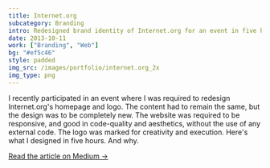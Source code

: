 ```yaml
---
title: Internet.org
subcategory: Branding
intro: Redesigned brand identity of Internet.org for an event in five hours. Made a trustworthy, user-centric brand.
date: 2013-10-11
work: ["Branding", "Web"]
bg: "#ef5c46"
style: padded
img_src: /images/portfolio/internet.org_2x
img_type: png
---
```


I recently participated in an event where I was required to redesign Internet.org's homepage and logo. The content had to remain the same, but the design was to be completely new. The website was required to be responsive, and good in code-quality and aesthetics, without the use of any external code. The logo was marked for creativity and execution. Here's what I designed in five hours. And why.

[Read the article on Medium &rarr;](https://medium.com/@anandchowdhary/internet-org-redesign-42faa1cf0af)

<div class="two-images">
	<div><img alt="" src="/images/projects/internetorg/1.jpg"></div>
	<div><img alt="" src="/images/projects/internetorg/2.jpg"></div>
</div>
<div class="two-images">
	<div><img alt="" src="/images/projects/internetorg/3.png"></div>
	<div><img alt="" src="/images/projects/internetorg/4.png"></div>
</div>